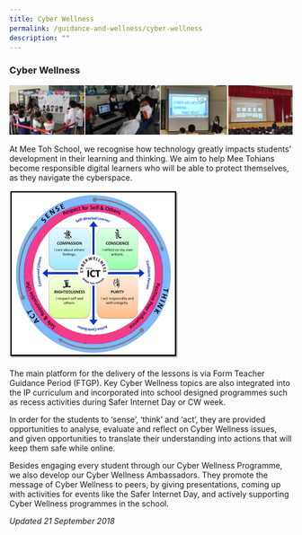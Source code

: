 ```yaml
---
title: Cyber Wellness
permalink: /guidance-and-wellness/cyber-wellness
description: ""
---
```

### Cyber Wellness

![](/images/gw2.png)

At Mee Toh School, we recognise how technology greatly impacts students’ development in their learning and thinking. We aim to help Mee Tohians become responsible digital learners who will be able to protect themselves, as they navigate the cyberspace.

<img src="/images/gw3.png" 
     style="width:60%">
		 
The main platform for the delivery of the lessons is via Form Teacher Guidance Period (FTGP). Key Cyber Wellness topics are also integrated into the IP curriculum and incorporated into school designed programmes such as recess activities during Safer Internet Day or CW week.  

In order for the students to ‘sense’, ‘think’ and ‘act’, they are provided opportunities to analyse, evaluate and reflect on Cyber Wellness issues, and given opportunities to translate their understanding into actions that will keep them safe while online.

Besides engaging every student through our Cyber Wellness Programme, we also develop our Cyber Wellness Ambassadors. They promote the message of Cyber Wellness to peers, by giving presentations, coming up with activities for events like the Safer Internet Day, and actively supporting Cyber Wellness programmes in the school.

*Updated 21 September 2018*